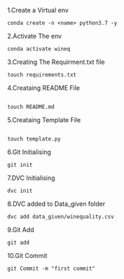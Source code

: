 1.Create a Virtual env

```
conda create -n <name> python3.7 -y

```

2.Activate The env

```
conda activate wineq

```

3.Creating The Requirment.txt file

```
touch requirements.txt

```

4.Creataing README File

```

touch README.md

```

5.Creataing Template File

```

touch template.py

```

6.Git Initialising

```
git init

```

7.DVC Initialising

```
dvc init

```

8.DVC added to Data_given folder

```
dvc add data_given/winequality.csv

```

9.Git Add

```
git add

```

10.Git Commit

```
git Commit -m "first commit"

```